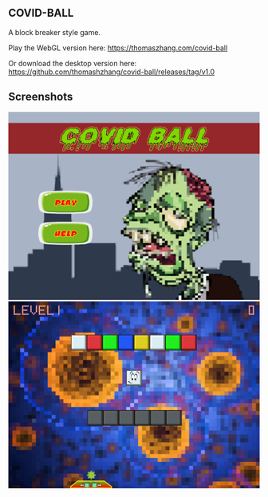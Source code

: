 ## COVID-BALL

A block breaker style game.

Play the WebGL version here: https://thomaszhang.com/covid-ball

Or download the desktop version here: https://github.com/thomashzhang/covid-ball/releases/tag/v1.0

## Screenshots

![Cover](Assets/Screenshot/covid-ball-cover.PNG)
![Cover](Assets/Screenshot/covid-ball-play.PNG)